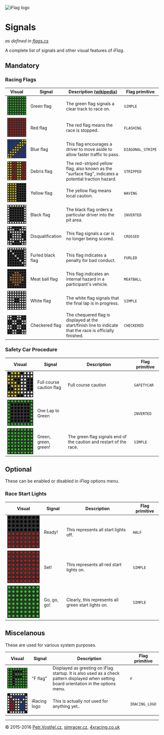![iFlag logo](http://simracer.cz/iracing/iFlag-logo/logo-full.svg)

Signals
=======
_as defined in [flags.cs](../iFlag/flags.cs)_

A complete list of signals and other visual features of _iFlag_.


Mandatory
---------

### Racing Flags

| Visual                                                                | Signal   | Description ([wikipedia](https://en.wikipedia.org/wiki/Racings)) | Flag primitive |
| --------------------------------------------------------------------- | -------- | ----------- | -------- |
| ![](signals/green.gif)           | Green flag | The green flag signals a clear track to race on. | `SIMPLE` |
| ![](signals/red.gif)             | Red flag | The red flag means the race is stopped. | `FLASHING` |
| ![](signals/blue.gif)            | Blue flag | This flag encourages a driver to move aside to allow faster traffic to pass. | `DIAGONAL_STRIPE` |
| ![](signals/debris.gif)          | Debris flag | The red-striped yellow flag, also known as the "surface flag", indicates a potential traction hazard. | `STRIPPED` |
| ![](signals/yellow.gif)          | Yellow flag | The yellow flag means local caution. | `WAVING` |
| ![](signals/black.gif)           | Black flag | The black flag orders a particular driver into the pit area. | `INVERTED` |
| ![](signals/crossed.gif)         | Disqualification | This flag signals a car is no longer being scored. | `CROSSED` |
| ![](signals/furled-black.gif)    | Furled black flag | This flag indicates a penalty for bad conduct. | `FURLED` |
| ![](signals/meatball.gif)        | Meat ball flag | This flag indicates an internal hazard in a participant's vehicle. | `MEATBALL` |
| ![](signals/white.gif)           | White flag | The white flag signals that the final lap is in progress. | `SIMPLE` |
| ![](signals/checkered.gif)       | Checkered flag | The chequered flag is displayed at the start/finish line to indicate that the race is officially finished. | `CHECKERED` |


### Safety Car Procedure

| Visual                                                                | Signal   | Description | Flag primitive |
| --------------------------------------------------------------------- | -------- | ----------- | -------------- |
| ![](signals/sc.gif)              | Full course caution flag | Full course caution | `SAFETYCAR` |
| ![](signals/one-to-green.gif)    | One Lap to Green | | `INVERTED` |
| ![](signals/green.gif)           | Green, green, green! | The green flag signals end of the caution and restart of the race. | `SIMPLE` |



Optional
--------
These can be enabled or disabled in _iFlag_ options menu.

### Race Start Lights

| Visual                                                                | Signal   | Description | Flag primitive |
| --------------------------------------------------------------------- | -------- | ----------- | -------------- |
| ![](signals/start-ready.gif)     | Ready! | This represents all start lights off. | `HALF` |
| ![](signals/start-set.gif)       | Set! | This represents all red start lights on. | `SIMPLE` |
| ![](signals/green.gif)           | Go, go, go! | Clearly, this represents all green start lights on. | `SIMPLE` |



Miscelanous
-----------
These are used for various system purposes.

| Visual                                                                | Signal   | Description | Flag primitive |
| --------------------------------------------------------------------- | -------- | ----------- | -------------- |
| ![](signals/f.gif)               | "F flag" | Displayed as greeting on iFlag startup. It is also used as a check pattern displayed when setting board orientation in the options menu. | `F` |
| ![](signals/iracing.gif)         | iRacing logo | This is actually not used for anything yet..  | `IRACING_LOGO` |


---
© 2015-2016
[Petr.Vostřel.cz](http://petr.vostrel.cz),
[simracer.cz](http://simracer.cz),
[4xracing.co.uk](http://4xracing.co.uk)

